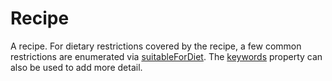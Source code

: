 # Recipe

A recipe. For dietary restrictions covered by the recipe, a few common restrictions are enumerated via <a class="localLink" href="http://schema.org/suitableForDiet">suitableForDiet</a>. The <a class="localLink" href="http://schema.org/keywords">keywords</a> property can also be used to add more detail.
